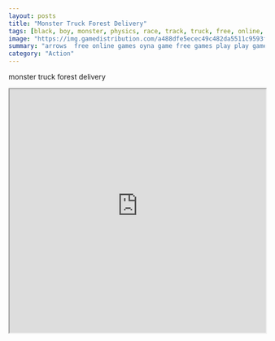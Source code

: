 ```yaml
---
layout: posts
title: "Monster Truck Forest Delivery"
tags: [black, boy, monster, physics, race, track, truck, free, online, games, oyna, game, free, games, play, play, games]
image: "https://img.gamedistribution.com/a488dfe5ecec49c482da5511c9593f41.jpg"
summary: "arrows  free online games oyna game free games play play games"
category: "Action"
---
```


monster truck forest delivery

<iframe width="100%" height="480px;" src="https://html5.gamedistribution.com/a488dfe5ecec49c482da5511c9593f41/"></iframe>